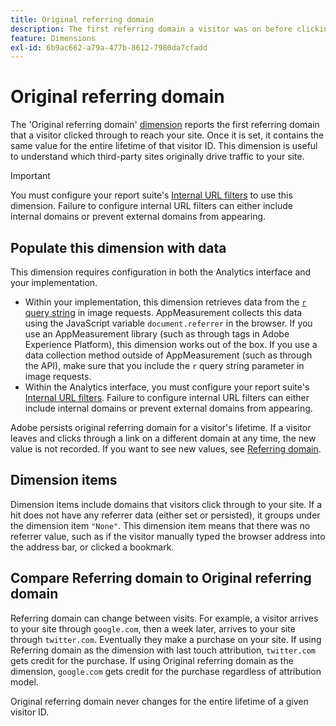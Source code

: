 ```yaml
---
title: Original referring domain
description: The first referring domain a visitor was on before clicking through to your site.
feature: Dimensions
exl-id: 6b9ac662-a79a-477b-8612-7980da7cfadd
---
```

# Original referring domain

The 'Original referring domain' [dimension](overview.md) reports the first referring domain that a visitor clicked through to reach your site. Once it is set, it contains the same value for the entire lifetime of that visitor ID. This dimension is useful to understand which third-party sites originally drive traffic to your site.

>[!IMPORTANT]
>
>You must configure your report suite's [Internal URL filters](/help/admin/tools/c-manage-report-suites/c-edit-report-suites/general/internal-url-filter-admin.md) to use this dimension. Failure to configure internal URL filters can either include internal domains or prevent external domains from appearing.

## Populate this dimension with data

This dimension requires configuration in both the Analytics interface and your implementation.

* Within your implementation, this dimension retrieves data from the [`r` query string](/help/implement/validate/query-parameters.md) in image requests. AppMeasurement collects this data using the JavaScript variable `document.referrer` in the browser. If you use an AppMeasurement library (such as through tags in Adobe Experience Platform), this dimension works out of the box. If you use a data collection method outside of AppMeasurement (such as through the API), make sure that you include the `r` query string parameter in image requests.
* Within the Analytics interface, you must configure your report suite's [Internal URL filters](/help/admin/tools/c-manage-report-suites/c-edit-report-suites/general/internal-url-filter-admin.md). Failure to configure internal URL filters can either include internal domains or prevent external domains from appearing.

Adobe persists original referring domain for a visitor's lifetime. If a visitor leaves and clicks through a link on a different domain at any time, the new value is not recorded. If you want to see new values, see [Referring domain](referring-domain.md).

## Dimension items

Dimension items include domains that visitors click through to your site. If a hit does not have any referrer data (either set or persisted), it groups under the dimension item `"None"`. This dimension item means that there was no referrer value, such as if the visitor manually typed the browser address into the address bar, or clicked a bookmark.

## Compare Referring domain to Original referring domain

Referring domain can change between visits. For example, a visitor arrives to your site through `google.com`, then a week later, arrives to your site through `twitter.com`. Eventually they make a purchase on your site. If using Referring domain as the dimension with last touch attribution, `twitter.com` gets credit for the purchase. If using Original referring domain as the dimension, `google.com` gets credit for the purchase regardless of attribution model.

Original referring domain never changes for the entire lifetime of a given visitor ID.
